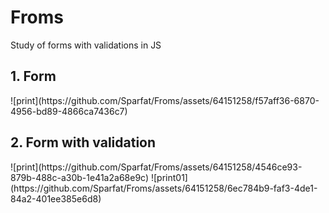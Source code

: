 # Froms
Study of forms with validations in JS

<h2>1. Form</h2>
![print](https://github.com/Sparfat/Froms/assets/64151258/f57aff36-6870-4956-bd89-4866ca7436c7)

<h2>2. Form with validation</h2>
![print](https://github.com/Sparfat/Froms/assets/64151258/4546ce93-879b-488c-a30b-1e41a2a68e9c)
![print01](https://github.com/Sparfat/Froms/assets/64151258/6ec784b9-faf3-4de1-84a2-401ee385e6d8)
